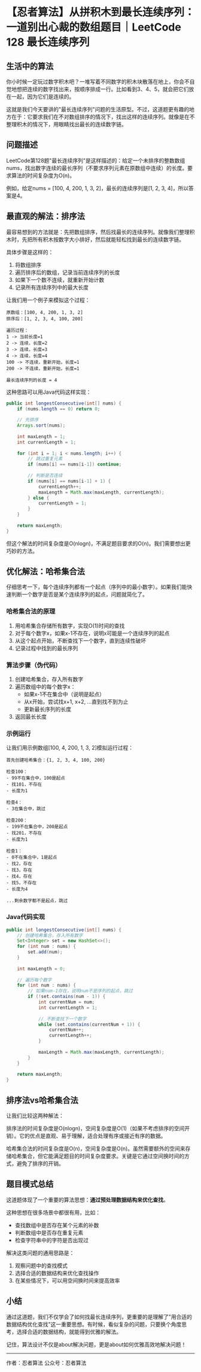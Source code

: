# 【忍者算法】从拼积木到最长连续序列：一道别出心裁的数组题目｜LeetCode 128 最长连续序列

## 生活中的算法
你小时候一定玩过数字积木吧？一堆写着不同数字的积木块散落在地上，你会不自觉地想把连续的数字找出来，按顺序排成一行。比如看到3、4、5，就会把它们放在一起，因为它们是连续的。

这就是我们今天要讲的"最长连续序列"问题的生活原型。不过，这道题更有趣的地方在于：它要求我们在不对数组排序的情况下，找出这样的连续序列。就像是在不整理积木的情况下，用眼睛找出最长的连续数字链。

## 问题描述
LeetCode第128题"最长连续序列"是这样描述的：给定一个未排序的整数数组nums，找出数字连续的最长序列（不要求序列元素在原数组中连续）的长度。要求算法的时间复杂度为O(n)。

例如，给定nums = [100, 4, 200, 1, 3, 2]，最长的连续序列是[1, 2, 3, 4]，所以答案是4。

## 最直观的解法：排序法
最容易想到的方法就是：先把数组排序，然后找最长的连续序列。就像我们整理积木时，先把所有积木按数字大小排好，然后就能轻松找到最长的连续数字链。

具体步骤是这样的：
1. 将数组排序
2. 遍历排序后的数组，记录当前连续序列的长度
3. 如果下一个数不连续，就重新开始计数
4. 记录所有连续序列中的最大长度

让我们用一个例子来模拟这个过程：
```
原数组：[100, 4, 200, 1, 3, 2]
排序后：[1, 2, 3, 4, 100, 200]

遍历过程：
1 -> 当前长度=1
2 -> 连续，长度=2
3 -> 连续，长度=3
4 -> 连续，长度=4
100 -> 不连续，重新开始，长度=1
200 -> 不连续，重新开始，长度=1

最长连续序列的长度 = 4
```

这种思路可以用Java代码这样实现：
```java
public int longestConsecutive(int[] nums) {
    if (nums.length == 0) return 0;
    
    // 先排序
    Arrays.sort(nums);
    
    int maxLength = 1;
    int currentLength = 1;
    
    for (int i = 1; i < nums.length; i++) {
        // 跳过重复元素
        if (nums[i] == nums[i-1]) continue;
        
        // 判断是否连续
        if (nums[i] == nums[i-1] + 1) {
            currentLength++;
            maxLength = Math.max(maxLength, currentLength);
        } else {
            currentLength = 1;
        }
    }
    
    return maxLength;
}
```

但这个解法的时间复杂度是O(nlogn)，不满足题目要求的O(n)。我们需要想出更巧妙的方法。

## 优化解法：哈希集合法
仔细思考一下，每个连续序列都有一个起点（序列中的最小数字）。如果我们能快速判断一个数字是否是某个连续序列的起点，问题就简化了。

### 哈希集合法的原理
1. 用哈希集合存储所有数字，实现O(1)时间的查找
2. 对于每个数字x，如果x-1不存在，说明x可能是一个连续序列的起点
3. 从这个起点开始，不断查找下一个数字，直到连续性破坏
4. 记录过程中找到的最长序列

### 算法步骤（伪代码）
1. 创建哈希集合，存入所有数字
2. 遍历数组中的每个数字x：
   - 如果x-1不在集合中（说明是起点）
   - 从x开始，尝试找x+1, x+2, ...直到找不到为止
   - 更新最长序列的长度
3. 返回最长长度

### 示例运行
让我们用示例数组[100, 4, 200, 1, 3, 2]模拟运行过程：
```
首先创建哈希集合：{1, 2, 3, 4, 100, 200}

检查100：
- 99不在集合中，100是起点
- 找101，不存在
- 长度为1

检查4：
- 3在集合中，跳过

检查200：
- 199不在集合中，200是起点
- 找201，不存在
- 长度为1

检查1：
- 0不在集合中，1是起点
- 找2，存在
- 找3，存在
- 找4，存在
- 找5，不存在
- 长度为4

...剩余数字都不是起点，跳过
```

### Java代码实现
```java
public int longestConsecutive(int[] nums) {
    // 创建哈希集合，存入所有数字
    Set<Integer> set = new HashSet<>();
    for (int num : nums) {
        set.add(num);
    }
    
    int maxLength = 0;
    
    // 遍历每个数字
    for (int num : nums) {
        // 如果num-1存在，说明num不是序列的起点，跳过
        if (!set.contains(num - 1)) {
            int currentNum = num;
            int currentLength = 1;
            
            // 不断查找下一个数字
            while (set.contains(currentNum + 1)) {
                currentNum++;
                currentLength++;
            }
            
            maxLength = Math.max(maxLength, currentLength);
        }
    }
    
    return maxLength;
}
```

## 排序法vs哈希集合法
让我们比较这两种解法：

排序法的时间复杂度是O(nlogn)，空间复杂度是O(1)（如果不考虑排序的空间开销）。它的优点是直观、易于理解，适合处理有序或接近有序的数据。

哈希集合法的时间复杂度是O(n)，空间复杂度是O(n)。虽然需要额外的空间来存储哈希集合，但它能满足题目的时间复杂度要求。关键是它通过空间换时间的方式，避免了排序的开销。

## 题目模式总结
这道题体现了一个重要的算法思想：**通过预处理数据结构来优化查找**。

这种思想在很多场景中都很有用，比如：
- 查找数组中是否存在某个元素的补数
- 判断数组中是否存在重复元素
- 检查字符串中的字符是否出现过

解决这类问题的通用思路是：
1. 观察问题中的查找模式
2. 选择合适的数据结构来优化查找操作
3. 在某些情况下，可以用空间换时间来提高效率

## 小结
通过这道题，我们不仅学会了如何找最长连续序列，更重要的是理解了"用合适的数据结构优化查找"这一重要思想。有时候，看似复杂的问题，只要换个角度思考，选择合适的数据结构，就能得到优雅的解法。

记住，算法设计不仅是about解决问题，更是about如何优雅高效地解决问题！

---
作者：忍者算法
公众号：忍者算法